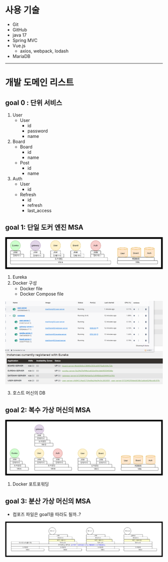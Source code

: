 # 사용 기술
- Git
- GitHub
- java 17
- Spring MVC
- Vue.js   
	- axios, webpack, lodash
- MariaDB
---

# 개발 도메인 리스트
## goal 0 : 단위 서비스
1. User
   - User
     - id
     - password
     - name
2. Board
   - Board
     - id
     - name
   - Post
     - id
     - name
3. Auth
   - User
     - id
   - Refresh
     - id
     - refresh
     - last_access

## goal 1: 단일 도커 엔진 MSA
![goal1_pattern](./docs/goal1_pattern.png)
1. Eureka
2. Docker 구성
   - Docker file
   - Docker Compose file

![goal1_finished](./docs/goal1_containers.PNG)

3. 호스트 머신의 DB

## goal 2: 복수 가상 머신의 MSA

![goal2_pattern](./docs/goal2_pattern.png)

1. Docker 포트포워딩

## goal 3: 분산 가상 머신의 MSA
- 컴포즈 파일은 goal1을 따라도 될까..?

![goal3_pattern](./docs/goal3_pattern.png)
